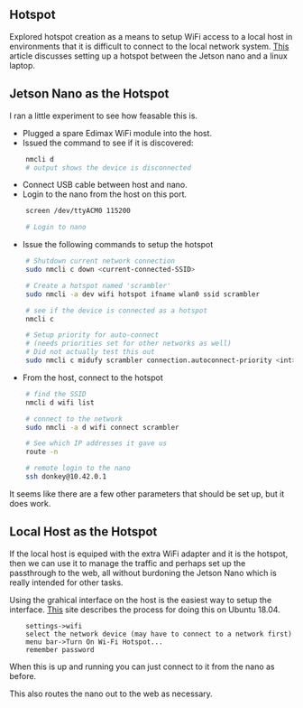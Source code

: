 ## Hotspot

Explored hotspot creation as a means to setup WiFi access to a local host in environments that it is difficult to connect to the local network system.
[This](https://medium.com/@jones.0bj3/wireless-networking-for-the-jetson-nano-and-rpi-504868dd1b3a) article discusses setting up a hotspot between the Jetson nano and a linux laptop.

## Jetson Nano as the Hotspot

I ran a little experiment to see how feasable this is.

* Plugged a spare Edimax WiFi module into the host.
* Issued the command to see if it is discovered:

```bash
    nmcli d
    # output shows the device is disconnected
```

* Connect USB cable between host and nano.
* Login to the nano from the host on this port.

```bash
    screen /dev/ttyACM0 115200

    # Login to nano
```

* Issue the following commands to setup the hotspot

```bash
    # Shutdown current network connection
    sudo nmcli c down <current-connected-SSID>

    # Create a hotspot named 'scrambler'
    sudo nmcli -a dev wifi hotspot ifname wlan0 ssid scrambler

    # see if the device is connected as a hotspot
    nmcli c

    # Setup priority for auto-connect
    # (needs priorities set for other networks as well)
    # Did not actually test this out
    sudo nmcli c midufy scrambler connection.autoconnect-priority <int>
```

* From the host, connect to the hotspot

```bash
    # find the SSID
    nmcli d wifi list

    # connect to the network
    sudo nmcli -a d wifi connect scrambler

    # See which IP addresses it gave us
    route -n

    # remote login to the nano
    ssh donkey@10.42.0.1
```

It seems like there are a few other parameters that should be set up, but it does work.

## Local Host as the Hotspot

If the local host is equiped with the extra WiFi adapter and it is the hotspot, then we can use it to manage the traffic and perhaps set up the passthrough to the web, all without burdoning the Jetson Nano which is really intended for other tasks.

Using the grahical interface on the host is the easiest way to setup the interface.
[This](https://vitux.com/make-your-ubuntu-pc-a-wireless-access-point/) site describes the process for doing this on Ubuntu 18.04.

```text
    settings->wifi
    select the network device (may have to connect to a network first)
    menu bar->Turn On Wi-Fi Hotspot...
    remember password
```

When this is up and running you can just connect to it from the nano as before.

This also routes the nano out to the web as necessary.
